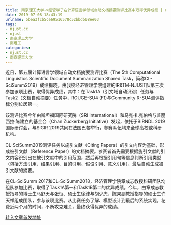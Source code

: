 ```yaml
---
title: 南京理工大学->经管学子在计算语言学领域自动文档摘要测评比赛中取得优异成绩 | njust.cc
date: 2019-07-08 18:43:19
urlname: 5bea3fcb5ce69516578c52bbdb08ee03
tags: 
- njust.cc
- njust
- 南京理工大学
- 南理工
categories:
- njust.cc
- 南京理工大学
---
```



近日，第五届计算语言学领域自动文档摘要测评比赛（The 5th Computational Linguistics Scientific Document Summarization Shared Task，简称CL-SciSumm2019）成绩揭晓。由我校经济管理学院组建的IR&TM-NJUST队第三次参加该项比赛，取得优异成绩，其中：在Task1A（引文域自动识别）任务与Task2（文档自动摘要）任务中，ROUGE-SU4 (F1)与Community R-SU4测评指标分别位居第一。

该测评比赛今年由斯坦福国际研究院（SRI International）和马克·扎克伯格与普丽西拉·陈建立的基金会（Chan Zuckerberg Initiative）发起，依托于BIRNDL 2019国际研讨会，与SIGIR 2019共同在法国巴黎举行，参赛队伍均来全球高校或科研机构。

CL-SciSumm2019测评任务以施引文献（Citing Papers）的引文内容为基础，形成被引文献（Reference Paper）的文档摘要。参赛者首先需要根据施引文献的引文内容识别出在被引文献中的引用范围，然后再根据引用句等信息判断引用类型（包括方法引用、结果引用、目的引用、假设引用、意义引用），最后自动生成被引文献的摘要。

在CL-SciSumm 2017和CL-SciSumm2018，经济管理学院章成志教授科研团队均组队参加比赛，取得了Task1A第一和Task1B第二的优异成绩。今年，由章成志教授指导的博士生马舒天与张恒、硕士生徐津与胡少虎、陈果副教授指导的硕士生许天祥组成团队，参与该项比赛。从比赛任务了解、模型设计到最后的系统实现，花费近两个月的时间，不断攻克难关，最终获得优异的成绩。





[转入文章首发地址](http://zs.njust.edu.cn/1f/d8/c4621a204760/page.htm)